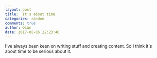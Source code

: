 ```yaml
---
layout: post
title:  It's about time
categories: random
comments: true
author: Qian
date: 2017-06-06 22:23:40
---
```


I've always been keen on writing stuff and creating content. So I think it's about
time to be serious about it.